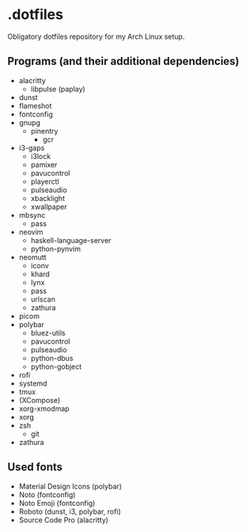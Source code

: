 # .dotfiles

Obligatory dotfiles repository for my Arch Linux setup.

## Programs (and their additional dependencies)

+ alacritty
    + libpulse (paplay)
+ dunst
+ flameshot
+ fontconfig
+ gnupg
    + pinentry
        + gcr
+ i3-gaps
    + i3lock
    + pamixer
    + pavucontrol
    + playerctl
    + pulseaudio
    + xbacklight
    + xwallpaper
+ mbsync
    + pass
+ neovim
    + haskell-language-server
    + python-pynvim
+ neomutt
    + iconv
    + khard
    + lynx
    + pass
    + urlscan
    + zathura
+ picom
+ polybar
    + bluez-utils
    + pavucontrol
    + pulseaudio
    + python-dbus
    + python-gobject
+ rofi
+ systemd
+ tmux
+ (XCompose)
+ xorg-xmodmap
+ xorg
+ zsh
    + git
+ zathura

## Used fonts

+ Material Design Icons (polybar)
+ Noto (fontconfig)
+ Noto Emoji (fontconfig)
+ Roboto (dunst, i3, polybar, rofi)
+ Source Code Pro (alacritty)
